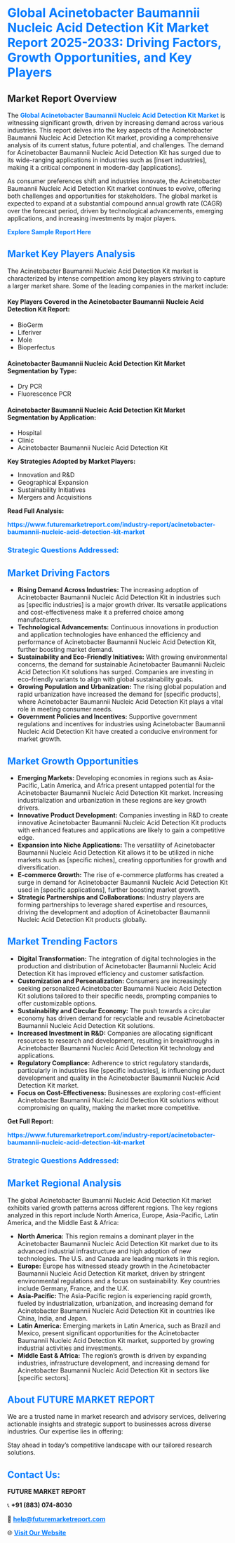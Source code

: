 <h1 style="color: #007BFF;">Global Acinetobacter Baumannii Nucleic Acid Detection Kit Market Report 2025-2033: Driving Factors, Growth Opportunities, and Key Players</h1>

<section id="overview">
<h2>Market Report Overview</h2>
<p>The <a href="https://www.futuremarketreport.com/industry-report/acinetobacter-baumannii-nucleic-acid-detection-kit-market" style="color: #007BFF; text-decoration: none;"><strong>Global Acinetobacter Baumannii Nucleic Acid Detection Kit Market</strong></a> is witnessing significant growth, driven by increasing demand across various industries. This report delves into the key aspects of the Acinetobacter Baumannii Nucleic Acid Detection Kit market, providing a comprehensive analysis of its current status, future potential, and challenges. The demand for Acinetobacter Baumannii Nucleic Acid Detection Kit has surged due to its wide-ranging applications in industries such as [insert industries], making it a critical component in modern-day [applications].</p>
<p>As consumer preferences shift and industries innovate, the Acinetobacter Baumannii Nucleic Acid Detection Kit market continues to evolve, offering both challenges and opportunities for stakeholders. The global market is expected to expand at a substantial compound annual growth rate (CAGR) over the forecast period, driven by technological advancements, emerging applications, and increasing investments by major players.</p>
</section>

<section id="overview">
<p><a href="https://www.futuremarketreport.com/request-sample/reportId=123809" style="color: #007BFF; text-decoration: none;"><strong>Explore Sample Report Here</strong></a></p>
</section>

<section id="key-players">
<h2 style="color: #007BFF;">Market Key Players Analysis</h2>
<p>The Acinetobacter Baumannii Nucleic Acid Detection Kit market is characterized by intense competition among key players striving to capture a larger market share. Some of the leading companies in the market include:</p>
<h4>Key Players Covered in the Acinetobacter Baumannii Nucleic Acid Detection Kit Report:</h4>
<ul><li>BioGerm</li><li>Liferiver</li><li>Mole</li><li>Bioperfectus</li></ul>
<h4>Acinetobacter Baumannii Nucleic Acid Detection Kit Market Segmentation by Type:</h4>
<ul><li>Dry PCR</li><li>Fluorescence PCR</li></ul>

<h4>Acinetobacter Baumannii Nucleic Acid Detection Kit Market Segmentation by Application:</h4>
<ul><li>Hospital</li><li>Clinic</li><li>Acinetobacter Baumannii Nucleic Acid Detection Kit</li></ul>
<p><strong>Key Strategies Adopted by Market Players:</strong></p>
<ul>
<li>Innovation and R&D</li>
<li>Geographical Expansion</li>
<li>Sustainability Initiatives</li>
<li>Mergers and Acquisitions</li>
</ul>
</section>

<section>
<p><strong>Read Full Analysis: </strong></p><a href="https://www.futuremarketreport.com/industry-report/acinetobacter-baumannii-nucleic-acid-detection-kit-market" style="color: #007BFF; text-decoration: none;"><strong>https://www.futuremarketreport.com/industry-report/acinetobacter-baumannii-nucleic-acid-detection-kit-market</strong></a>
<h3 style="color: #007BFF;">Strategic Questions Addressed:</h3>
</section>

<section id="driving-factors">
<h2 style="color: #007BFF;">Market Driving Factors</h2>
<ul>
<li><strong>Rising Demand Across Industries:</strong> The increasing adoption of Acinetobacter Baumannii Nucleic Acid Detection Kit in industries such as [specific industries] is a major growth driver. Its versatile applications and cost-effectiveness make it a preferred choice among manufacturers.</li>
<li><strong>Technological Advancements:</strong> Continuous innovations in production and application technologies have enhanced the efficiency and performance of Acinetobacter Baumannii Nucleic Acid Detection Kit, further boosting market demand.</li>
<li><strong>Sustainability and Eco-Friendly Initiatives:</strong> With growing environmental concerns, the demand for sustainable Acinetobacter Baumannii Nucleic Acid Detection Kit solutions has surged. Companies are investing in eco-friendly variants to align with global sustainability goals.</li>
<li><strong>Growing Population and Urbanization:</strong> The rising global population and rapid urbanization have increased the demand for [specific products], where Acinetobacter Baumannii Nucleic Acid Detection Kit plays a vital role in meeting consumer needs.</li>
<li><strong>Government Policies and Incentives:</strong> Supportive government regulations and incentives for industries using Acinetobacter Baumannii Nucleic Acid Detection Kit have created a conducive environment for market growth.</li>
</ul>
</section>

<section id="growth-opportunities">
<h2 style="color: #007BFF;">Market Growth Opportunities</h2>
<ul>
<li><strong>Emerging Markets:</strong> Developing economies in regions such as Asia-Pacific, Latin America, and Africa present untapped potential for the Acinetobacter Baumannii Nucleic Acid Detection Kit market. Increasing industrialization and urbanization in these regions are key growth drivers.</li>
<li><strong>Innovative Product Development:</strong> Companies investing in R&D to create innovative Acinetobacter Baumannii Nucleic Acid Detection Kit products with enhanced features and applications are likely to gain a competitive edge.</li>
<li><strong>Expansion into Niche Applications:</strong> The versatility of Acinetobacter Baumannii Nucleic Acid Detection Kit allows it to be utilized in niche markets such as [specific niches], creating opportunities for growth and diversification.</li>
<li><strong>E-commerce Growth:</strong> The rise of e-commerce platforms has created a surge in demand for Acinetobacter Baumannii Nucleic Acid Detection Kit used in [specific applications], further boosting market growth.</li>
<li><strong>Strategic Partnerships and Collaborations:</strong> Industry players are forming partnerships to leverage shared expertise and resources, driving the development and adoption of Acinetobacter Baumannii Nucleic Acid Detection Kit products globally.</li>
</ul>
</section>

<section id="trending-factors">
<h2 style="color: #007BFF;">Market Trending Factors</h2>
<ul>
<li><strong>Digital Transformation:</strong> The integration of digital technologies in the production and distribution of Acinetobacter Baumannii Nucleic Acid Detection Kit has improved efficiency and customer satisfaction.</li>
<li><strong>Customization and Personalization:</strong> Consumers are increasingly seeking personalized Acinetobacter Baumannii Nucleic Acid Detection Kit solutions tailored to their specific needs, prompting companies to offer customizable options.</li>
<li><strong>Sustainability and Circular Economy:</strong> The push towards a circular economy has driven demand for recyclable and reusable Acinetobacter Baumannii Nucleic Acid Detection Kit solutions.</li>
<li><strong>Increased Investment in R&D:</strong> Companies are allocating significant resources to research and development, resulting in breakthroughs in Acinetobacter Baumannii Nucleic Acid Detection Kit technology and applications.</li>
<li><strong>Regulatory Compliance:</strong> Adherence to strict regulatory standards, particularly in industries like [specific industries], is influencing product development and quality in the Acinetobacter Baumannii Nucleic Acid Detection Kit market.</li>
<li><strong>Focus on Cost-Effectiveness:</strong> Businesses are exploring cost-efficient Acinetobacter Baumannii Nucleic Acid Detection Kit solutions without compromising on quality, making the market more competitive.</li>
</ul>
</section>

<section>
<p><strong>Get Full Report: </strong></p><a href="https://www.futuremarketreport.com/industry-report/acinetobacter-baumannii-nucleic-acid-detection-kit-market" style="color: #007BFF; text-decoration: none;"><strong>https://www.futuremarketreport.com/industry-report/acinetobacter-baumannii-nucleic-acid-detection-kit-market</strong></a>
<h3 style="color: #007BFF;">Strategic Questions Addressed:</h3>
</section>


<section id="regional-analysis">
<h2 style="color: #007BFF;">Market Regional Analysis</h2>
<p>The global Acinetobacter Baumannii Nucleic Acid Detection Kit market exhibits varied growth patterns across different regions. The key regions analyzed in this report include North America, Europe, Asia-Pacific, Latin America, and the Middle East & Africa:</p>
<ul>
<li><strong>North America:</strong> This region remains a dominant player in the Acinetobacter Baumannii Nucleic Acid Detection Kit market due to its advanced industrial infrastructure and high adoption of new technologies. The U.S. and Canada are leading markets in this region.</li>
<li><strong>Europe:</strong> Europe has witnessed steady growth in the Acinetobacter Baumannii Nucleic Acid Detection Kit market, driven by stringent environmental regulations and a focus on sustainability. Key countries include Germany, France, and the U.K.</li>
<li><strong>Asia-Pacific:</strong> The Asia-Pacific region is experiencing rapid growth, fueled by industrialization, urbanization, and increasing demand for Acinetobacter Baumannii Nucleic Acid Detection Kit in countries like China, India, and Japan.</li>
<li><strong>Latin America:</strong> Emerging markets in Latin America, such as Brazil and Mexico, present significant opportunities for the Acinetobacter Baumannii Nucleic Acid Detection Kit market, supported by growing industrial activities and investments.</li>
<li><strong>Middle East & Africa:</strong> The region’s growth is driven by expanding industries, infrastructure development, and increasing demand for Acinetobacter Baumannii Nucleic Acid Detection Kit in sectors like [specific sectors].</li>
</ul>
</section>

<footer>
<h2 style="color: #007BFF;">About FUTURE MARKET REPORT</h2>
<p>We are a trusted name in market research and advisory services, delivering actionable insights and strategic support to businesses across diverse industries. Our expertise lies in offering:</p>

<p>Stay ahead in today’s competitive landscape with our tailored research solutions.</p>

<h2 style="color: #007BFF;">Contact Us:</h2>
<p><strong>FUTURE MARKET REPORT</strong></p>
<p>📞 <strong>+91 (883) 074-8030</strong></p>
<p>📧 <strong><a href="mailto:help@futuremarketreport.com" style="color: #007BFF;">help@futuremarketreport.com</a></strong></p>
<p>🌐 <strong><a href="https://www.futuremarketreport.com/" style="color: #007BFF;">Visit Our Website</a></strong></p>
</footer>